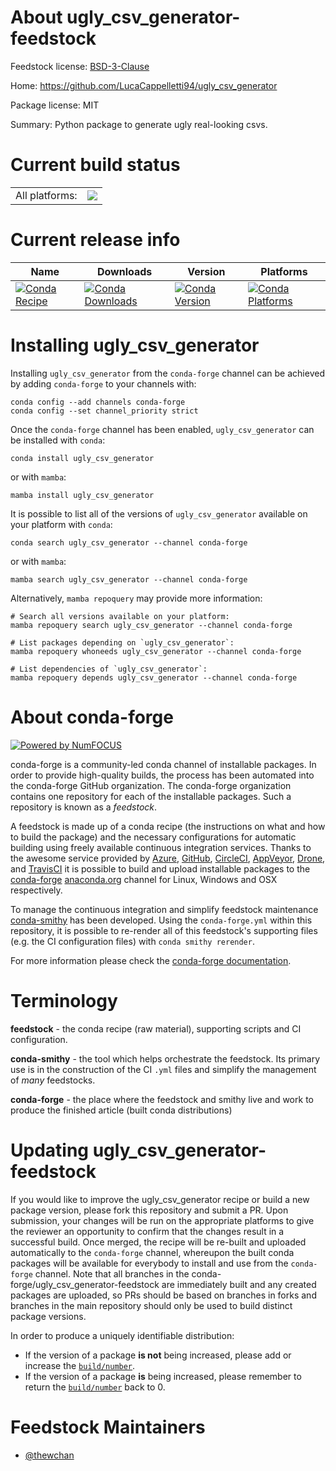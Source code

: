 About ugly_csv_generator-feedstock
==================================

Feedstock license: [BSD-3-Clause](https://github.com/conda-forge/ugly_csv_generator-feedstock/blob/main/LICENSE.txt)

Home: https://github.com/LucaCappelletti94/ugly_csv_generator

Package license: MIT

Summary: Python package to generate ugly real-looking csvs.

Current build status
====================


<table><tr><td>All platforms:</td>
    <td>
      <a href="https://dev.azure.com/conda-forge/feedstock-builds/_build/latest?definitionId=23285&branchName=main">
        <img src="https://dev.azure.com/conda-forge/feedstock-builds/_apis/build/status/ugly_csv_generator-feedstock?branchName=main">
      </a>
    </td>
  </tr>
</table>

Current release info
====================

| Name | Downloads | Version | Platforms |
| --- | --- | --- | --- |
| [![Conda Recipe](https://img.shields.io/badge/recipe-ugly_csv_generator-green.svg)](https://anaconda.org/conda-forge/ugly_csv_generator) | [![Conda Downloads](https://img.shields.io/conda/dn/conda-forge/ugly_csv_generator.svg)](https://anaconda.org/conda-forge/ugly_csv_generator) | [![Conda Version](https://img.shields.io/conda/vn/conda-forge/ugly_csv_generator.svg)](https://anaconda.org/conda-forge/ugly_csv_generator) | [![Conda Platforms](https://img.shields.io/conda/pn/conda-forge/ugly_csv_generator.svg)](https://anaconda.org/conda-forge/ugly_csv_generator) |

Installing ugly_csv_generator
=============================

Installing `ugly_csv_generator` from the `conda-forge` channel can be achieved by adding `conda-forge` to your channels with:

```
conda config --add channels conda-forge
conda config --set channel_priority strict
```

Once the `conda-forge` channel has been enabled, `ugly_csv_generator` can be installed with `conda`:

```
conda install ugly_csv_generator
```

or with `mamba`:

```
mamba install ugly_csv_generator
```

It is possible to list all of the versions of `ugly_csv_generator` available on your platform with `conda`:

```
conda search ugly_csv_generator --channel conda-forge
```

or with `mamba`:

```
mamba search ugly_csv_generator --channel conda-forge
```

Alternatively, `mamba repoquery` may provide more information:

```
# Search all versions available on your platform:
mamba repoquery search ugly_csv_generator --channel conda-forge

# List packages depending on `ugly_csv_generator`:
mamba repoquery whoneeds ugly_csv_generator --channel conda-forge

# List dependencies of `ugly_csv_generator`:
mamba repoquery depends ugly_csv_generator --channel conda-forge
```


About conda-forge
=================

[![Powered by
NumFOCUS](https://img.shields.io/badge/powered%20by-NumFOCUS-orange.svg?style=flat&colorA=E1523D&colorB=007D8A)](https://numfocus.org)

conda-forge is a community-led conda channel of installable packages.
In order to provide high-quality builds, the process has been automated into the
conda-forge GitHub organization. The conda-forge organization contains one repository
for each of the installable packages. Such a repository is known as a *feedstock*.

A feedstock is made up of a conda recipe (the instructions on what and how to build
the package) and the necessary configurations for automatic building using freely
available continuous integration services. Thanks to the awesome service provided by
[Azure](https://azure.microsoft.com/en-us/services/devops/), [GitHub](https://github.com/),
[CircleCI](https://circleci.com/), [AppVeyor](https://www.appveyor.com/),
[Drone](https://cloud.drone.io/welcome), and [TravisCI](https://travis-ci.com/)
it is possible to build and upload installable packages to the
[conda-forge](https://anaconda.org/conda-forge) [anaconda.org](https://anaconda.org/)
channel for Linux, Windows and OSX respectively.

To manage the continuous integration and simplify feedstock maintenance
[conda-smithy](https://github.com/conda-forge/conda-smithy) has been developed.
Using the ``conda-forge.yml`` within this repository, it is possible to re-render all of
this feedstock's supporting files (e.g. the CI configuration files) with ``conda smithy rerender``.

For more information please check the [conda-forge documentation](https://conda-forge.org/docs/).

Terminology
===========

**feedstock** - the conda recipe (raw material), supporting scripts and CI configuration.

**conda-smithy** - the tool which helps orchestrate the feedstock.
                   Its primary use is in the construction of the CI ``.yml`` files
                   and simplify the management of *many* feedstocks.

**conda-forge** - the place where the feedstock and smithy live and work to
                  produce the finished article (built conda distributions)


Updating ugly_csv_generator-feedstock
=====================================

If you would like to improve the ugly_csv_generator recipe or build a new
package version, please fork this repository and submit a PR. Upon submission,
your changes will be run on the appropriate platforms to give the reviewer an
opportunity to confirm that the changes result in a successful build. Once
merged, the recipe will be re-built and uploaded automatically to the
`conda-forge` channel, whereupon the built conda packages will be available for
everybody to install and use from the `conda-forge` channel.
Note that all branches in the conda-forge/ugly_csv_generator-feedstock are
immediately built and any created packages are uploaded, so PRs should be based
on branches in forks and branches in the main repository should only be used to
build distinct package versions.

In order to produce a uniquely identifiable distribution:
 * If the version of a package **is not** being increased, please add or increase
   the [``build/number``](https://docs.conda.io/projects/conda-build/en/latest/resources/define-metadata.html#build-number-and-string).
 * If the version of a package **is** being increased, please remember to return
   the [``build/number``](https://docs.conda.io/projects/conda-build/en/latest/resources/define-metadata.html#build-number-and-string)
   back to 0.

Feedstock Maintainers
=====================

* [@thewchan](https://github.com/thewchan/)

